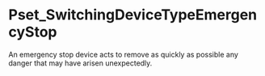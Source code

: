 # Pset_SwitchingDeviceTypeEmergencyStop

An emergency stop device acts to remove as quickly as possible any danger that may have arisen unexpectedly.
<!-- end of short definition -->

